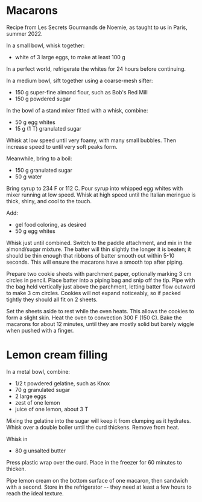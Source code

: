 # Macarons

Recipe from Les Secrets Gourmands de Noemie, as taught to us in Paris, summer 2022.

In a small bowl, whisk together:
- white of 3 large eggs, to make at least 100 g

In a perfect world, refrigerate the whites for 24 hours before continuing.

In a medium bowl, sift together using a coarse-mesh sifter:
- 150 g super-fine almond flour, such as Bob's Red Mill
- 150 g powdered sugar

In the bowl of a stand mixer fitted with a whisk, combine:
- 50 g egg whites
- 15 g (1 T) granulated sugar

Whisk at low speed until very foamy, with many small bubbles.
Then increase speed to until very soft peaks form.

Meanwhile, bring to a boil:
- 150 g granulated sugar
- 50 g water

Bring syrup to 234 F or 112 C.
Pour syrup into whipped egg whites with mixer running at low speed.
Whisk at high speed until the Italian meringue is thick, shiny, and cool to the touch.

Add:
- gel food coloring, as desired
- 50 g egg whites

Whisk just until combined.
Switch to the paddle attachment, and mix in the almond/sugar mixture.
The batter will thin slightly the longer it is beaten;
it should be thin enough that ribbons of batter smooth out within 5-10 seconds.
This will ensure the macarons have a smooth top after piping.

Prepare two cookie sheets with parchment paper, optionally marking 3 cm circles in pencil.
Place batter into a piping bag and snip off the tip.
Pipe with the bag held vertically just above the parchment, letting batter flow outward to make 3 cm circles.
Cookies will not expand noticeably, so if packed tightly they should all fit on 2 sheets.

Set the sheets aside to rest while the oven heats.  This allows the cookies to form a slight skin.
Heat the oven to convection 300 F (150 C).
Bake the macarons for about 12 minutes, until they are mostly solid but barely wiggle when pushed with a finger.

# Lemon cream filling

In a metal bowl, combine:
- 1/2 t powdered gelatine, such as Knox
- 70 g granulated sugar
- 2 large eggs
- zest of one lemon
- juice of one lemon, about 3 T

Mixing the gelatine into the sugar will keep it from clumping as it hydrates.
Whisk over a double boiler until the curd thickens.  Remove from heat.

Whisk in
- 80 g unsalted butter

Press plastic wrap over the curd.
Place in the freezer for 60 minutes to thicken.

Pipe lemon cream on the bottom surface of one macaron, then sandwich with a second.
Store in the refrigerator -- they need at least a few hours to reach the ideal texture.
